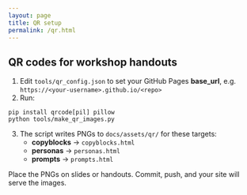 ```yaml
---
layout: page
title: QR setup
permalink: /qr.html
---
```


## QR codes for workshop handouts

1. Edit `tools/qr_config.json` to set your GitHub Pages **base_url**, e.g.  
   `https://<your-username>.github.io/<repo>`
2. Run:
```
pip install qrcode[pil] pillow
python tools/make_qr_images.py
```
3. The script writes PNGs to `docs/assets/qr/` for these targets:
   - **copyblocks** → `copyblocks.html`
   - **personas** → `personas.html`
   - **prompts** → `prompts.html`

Place the PNGs on slides or handouts. Commit, push, and your site will serve the images.
